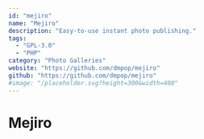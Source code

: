 ```yaml
---
id: "mejiro"
name: "Mejiro"
description: "Easy-to-use instant photo publishing."
tags:
  - "GPL-3.0"
  - "PHP"
category: "Photo Galleries"
website: "https://github.com/dmpop/mejiro"
github: "https://github.com/dmpop/mejiro"
#image: "/placeholder.svg?height=300&width=400"
---
```


# Mejiro

